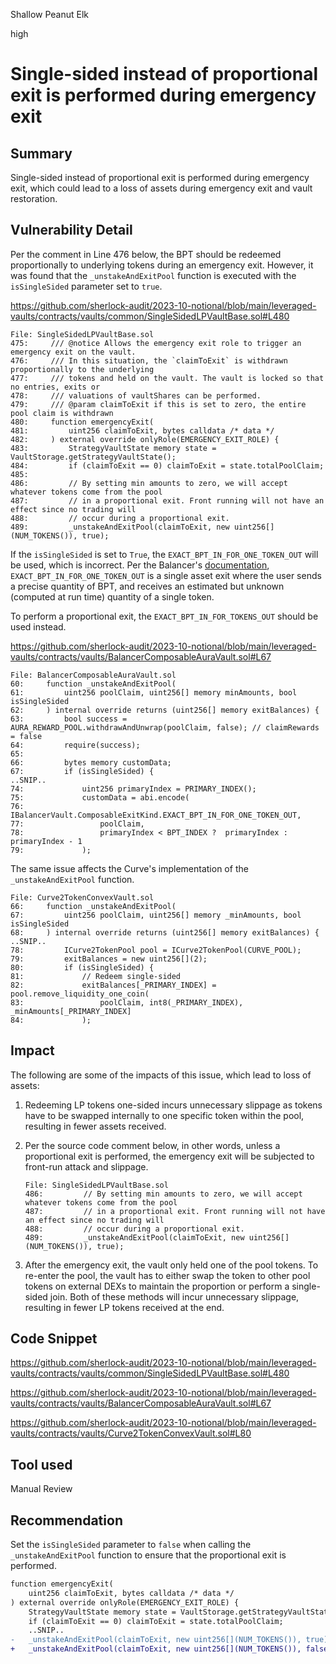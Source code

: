 Shallow Peanut Elk

high

# Single-sided instead of proportional exit is performed during emergency exit

## Summary

Single-sided instead of proportional exit is performed during emergency exit, which could lead to a loss of assets during emergency exit and vault restoration.

## Vulnerability Detail

Per the comment in Line 476 below, the BPT should be redeemed proportionally to underlying tokens during an emergency exit. However, it was found that the `_unstakeAndExitPool` function is executed with the `isSingleSided` parameter set to `true`.

https://github.com/sherlock-audit/2023-10-notional/blob/main/leveraged-vaults/contracts/vaults/common/SingleSidedLPVaultBase.sol#L480

```solidity
File: SingleSidedLPVaultBase.sol
475:     /// @notice Allows the emergency exit role to trigger an emergency exit on the vault.
476:     /// In this situation, the `claimToExit` is withdrawn proportionally to the underlying
477:     /// tokens and held on the vault. The vault is locked so that no entries, exits or
478:     /// valuations of vaultShares can be performed.
479:     /// @param claimToExit if this is set to zero, the entire pool claim is withdrawn
480:     function emergencyExit(
481:         uint256 claimToExit, bytes calldata /* data */
482:     ) external override onlyRole(EMERGENCY_EXIT_ROLE) {
483:         StrategyVaultState memory state = VaultStorage.getStrategyVaultState();
484:         if (claimToExit == 0) claimToExit = state.totalPoolClaim;
485: 
486:         // By setting min amounts to zero, we will accept whatever tokens come from the pool
487:         // in a proportional exit. Front running will not have an effect since no trading will
488:         // occur during a proportional exit.
489:         _unstakeAndExitPool(claimToExit, new uint256[](NUM_TOKENS()), true);
```

If the `isSingleSided` is set to `True`, the `EXACT_BPT_IN_FOR_ONE_TOKEN_OUT` will be used, which is incorrect. Per the Balancer's [documentation](https://docs.balancer.fi/reference/joins-and-exits/pool-exits.html#userdata), `EXACT_BPT_IN_FOR_ONE_TOKEN_OUT` is a single asset exit where the user sends a precise quantity of BPT, and receives an estimated but unknown (computed at run time) quantity of a single token.

To perform a proportional exit, the `EXACT_BPT_IN_FOR_TOKENS_OUT` should be used instead.

https://github.com/sherlock-audit/2023-10-notional/blob/main/leveraged-vaults/contracts/vaults/BalancerComposableAuraVault.sol#L67

```solidity
File: BalancerComposableAuraVault.sol
60:     function _unstakeAndExitPool(
61:         uint256 poolClaim, uint256[] memory minAmounts, bool isSingleSided
62:     ) internal override returns (uint256[] memory exitBalances) {
63:         bool success = AURA_REWARD_POOL.withdrawAndUnwrap(poolClaim, false); // claimRewards = false
64:         require(success);
65: 
66:         bytes memory customData;
67:         if (isSingleSided) {
..SNIP..
74:             uint256 primaryIndex = PRIMARY_INDEX();
75:             customData = abi.encode(
76:                 IBalancerVault.ComposableExitKind.EXACT_BPT_IN_FOR_ONE_TOKEN_OUT,
77:                 poolClaim,
78:                 primaryIndex < BPT_INDEX ?  primaryIndex : primaryIndex - 1
79:             );
```

The same issue affects the Curve's implementation of the `_unstakeAndExitPool` function.

```solidity
File: Curve2TokenConvexVault.sol
66:     function _unstakeAndExitPool(
67:         uint256 poolClaim, uint256[] memory _minAmounts, bool isSingleSided
68:     ) internal override returns (uint256[] memory exitBalances) {
..SNIP..
78:         ICurve2TokenPool pool = ICurve2TokenPool(CURVE_POOL);
79:         exitBalances = new uint256[](2);
80:         if (isSingleSided) {
81:             // Redeem single-sided
82:             exitBalances[_PRIMARY_INDEX] = pool.remove_liquidity_one_coin(
83:                 poolClaim, int8(_PRIMARY_INDEX), _minAmounts[_PRIMARY_INDEX]
84:             );
```

## Impact

The following are some of the impacts of this issue, which lead to loss of assets:

1. Redeeming LP tokens one-sided incurs unnecessary slippage as tokens have to be swapped internally to one specific token within the pool, resulting in fewer assets received.

2. Per the source code comment below, in other words, unless a proportional exit is performed, the emergency exit will be subjected to front-run attack and slippage.

   ```solidity
   File: SingleSidedLPVaultBase.sol
   486:         // By setting min amounts to zero, we will accept whatever tokens come from the pool
   487:         // in a proportional exit. Front running will not have an effect since no trading will
   488:         // occur during a proportional exit.
   489:         _unstakeAndExitPool(claimToExit, new uint256[](NUM_TOKENS()), true);
   ```

3. After the emergency exit, the vault only held one of the pool tokens. To re-enter the pool, the vault has to either swap the token to other pool tokens on external DEXs to maintain the proportion or perform a single-sided join. Both of these methods will incur unnecessary slippage, resulting in fewer LP tokens received at the end.

## Code Snippet

https://github.com/sherlock-audit/2023-10-notional/blob/main/leveraged-vaults/contracts/vaults/common/SingleSidedLPVaultBase.sol#L480

https://github.com/sherlock-audit/2023-10-notional/blob/main/leveraged-vaults/contracts/vaults/BalancerComposableAuraVault.sol#L67

https://github.com/sherlock-audit/2023-10-notional/blob/main/leveraged-vaults/contracts/vaults/Curve2TokenConvexVault.sol#L80

## Tool used

Manual Review

## Recommendation

Set the `isSingleSided` parameter to `false` when calling the `_unstakeAndExitPool` function to ensure that the proportional exit is performed.

```diff
function emergencyExit(
    uint256 claimToExit, bytes calldata /* data */
) external override onlyRole(EMERGENCY_EXIT_ROLE) {
    StrategyVaultState memory state = VaultStorage.getStrategyVaultState();
    if (claimToExit == 0) claimToExit = state.totalPoolClaim;
	..SNIP..
-   _unstakeAndExitPool(claimToExit, new uint256[](NUM_TOKENS()), true);
+   _unstakeAndExitPool(claimToExit, new uint256[](NUM_TOKENS()), false);
```